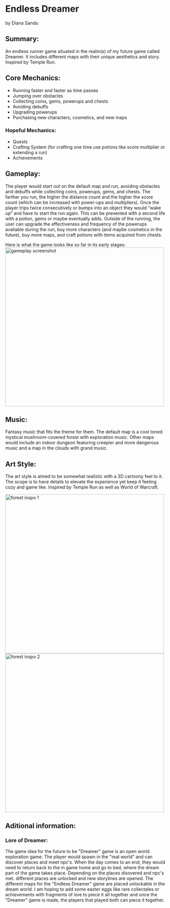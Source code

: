 # **Endless Dreamer**
by Diana Sandu

## **Summary**:
An endless runner game situated in the realm(s) of my future game called Dreamer. It includes different maps with their unique aesthetics and story. Inspired by Temple Run.

## **Core Mechanics**:
-	Running faster and faster as time passes
-	Jumping over obstacles
-	Collecting coins, gems, powerups and chests
-	Avoiding debuffs
-	Upgrading powerups
-	Purchasing new characters, cosmetics, and new maps

### **Hopeful Mechanics**:
- Quests
- Crafting System (for crafting one time use potions like score multiplier or extending a run)
- Achievements

## **Gameplay**:
The player would start out on the default map and run, avoiding obstacles and debuffs while collecting coins, powerups, gems, and chests. The farther you run, the higher the distance count and the higher the score count (which can be increased with power-ups and multipliers).
Once the player trips twice consecutively or bumps into an object they would “wake up” and have to start the run again. This can be prevented with a second life with a potion, gems or maybe eventually adds.
Outside of the running, the user can upgrade the effectiveness and frequency of the powerups avaliable during the run, buy more characters (and maybe cosmetics in the future), buy more maps, and craft potions with items acquired from chests.

Here is what the game looks like so far in its early stages:
<img width="500" alt ="gameplay screenshot" src="https://github.com/user-attachments/assets/7b413c6a-70e6-4539-8418-81d693abdb20">

## **Music**:
Fantasy music that fits the theme for them. The default map is a cool toned mystical mushroom-covered forest with exploration music. Other maps would include an indoor dungeon featuring creepier and more dangerous music and a map in the clouds with grand music.

## **Art Style**:
The art style is aimed to be somewhat realistic with a 3D cartoony feel to it. The scope is to have details to elevate the experience yet keep it feeling cozy and game like. Inspired by Temple Run as well as World of Warcraft.

<img width="500" alt ="forest inspo 1" src="https://github.com/user-attachments/assets/f0879c5d-d238-4514-a455-5073e3bb16e5"> <img width="500" alt ="forest inspo 2" src="https://github.com/user-attachments/assets/a0a087ce-7c71-4a36-8c03-2efd8c964192">

## **Aditional information**:

### **Lore of Dreamer**:
The game idea for the future to be "Dreamer" game is an open world exploration game. The player would spawn in the "real world" and can discover places and meet npc's. When the day comes to an end, they would need to return back to the in game home and go to bed, where the dream part of the game takes place. Depending on the places disovered and npc's met. different places are unlocked and new storylines are opened. The different maps for the "Endless Dreamer" game are placed unlockable in the dream world. I am hoping to add some easter eggs like rare collectales or achievements with fragments of lore to piece it all together and once the "Dreamer" game is made, the players that played both can piece it together.
